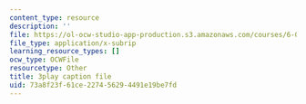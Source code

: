 ```yaml
---
content_type: resource
description: ''
file: https://ol-ocw-studio-app-production.s3.amazonaws.com/courses/6-042j-mathematics-for-computer-science-spring-2015/73a8f23f61ce227456294491e19be7fd_Mhip1rljvRo.srt
file_type: application/x-subrip
learning_resource_types: []
ocw_type: OCWFile
resourcetype: Other
title: 3play caption file
uid: 73a8f23f-61ce-2274-5629-4491e19be7fd
---
```

